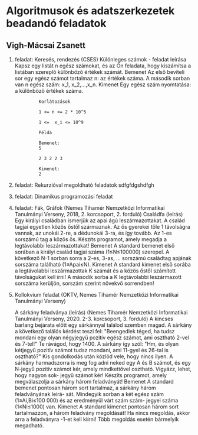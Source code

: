 # Algoritmusok és adatszerkezetek beadandó feladatok

## Vigh-Mácsai Zsanett

1. feladat: Keresés, rendezés (CSES)
        Különleges számok - feladat leírása
        Kapsz egy listát n egész számokat, és az Ön feladata, hogy kiszámítsa a listában szereplő különböző értékek számát.
        Bemenet
        Az első beviteli sor egy egész számot tartalmaz n: az értékek száma.
        A második sorban van n egész szám: x_1, x_2,...,x_n.
        Kimenet
        Egy egész szám nyomtatása: a különböző értékek száma.

                Korlátozások

                1 <= n <= 2 * 10^5

                1 <=  x_i <= 10^9

                Példa

                Bemenet:
                5

                2 3 2 2 3

                Kimenet:
                2



2. feladat: Rekurzióval megoldható feladatok
sdfgfdgshdfgh


3. feladat: Dinamikus programozási feladat


4. feladat: Fák, Gráfok (Nemes Tihamér Nemzetközi Informatikai Tanulmányi Verseny, 2018, 2. korcsoport, 2. forduló)
    Családfa (leírás)
    Egy királyi családban ismerjük az apai ágú leszármazottakat. A család tagjai egyetlen közös őstől származnak. Az ős gyerekei tőle 1 távolságra vannak, az unokái 2-re, a dédunokái 3-ra, és így tovább. Az 1-es sorszámú tag a közös ős.
    Készíts programot, amely megadja a legtávolabbi leszármazottakat!
    Bemenet
    A standard bemenet első sorában a királyi család tagjai száma (1≤N≤100000) szerepel. A következő N-1 sorban sorra a 2-es, 3-as, … sorszámú családtag apjának sorszáma található (1≤Apai≤N).
    Kimenet
    A standard kimenet első sorába a legtávolabbi leszármazottak K számát és a közös őstől számított távolságukat kell írni! A második sorba a K legtávolabbi leszármazott sorszáma kerüljön, sorszám szerint növekvő sorrendben!



5. Kollokvium feladat (OKTV, Nemes Tihamér Nemzetközi Informatikai Tanulmányi Verseny)

    A sárkány feladványa (leírás) (Nemes Tihamér Nemzetközi Informatikai Tanulmányi Verseny, 2020. 2-3. korcsoport, 3. forduló)
    A kincses barlang bejárata előtt egy sárkánnyal találod szemben magad. A sárkány a következő
    találós kérdést teszi fel: "Beengedlek téged, ha tudsz mondani egy olyan négyjegyű pozitív egész
    számot, ami osztható 2-vel és 7-tel!" Te rávágod, hogy 1400. A sárkány így szól: "Hm, és olyan
    kétjegyű pozitív számot tudsz mondani, ami 11-gyel és 26-tal is osztható?" Kis gondolkodás után
    közlöd vele, hogy nincs ilyen. A sárkány harmadszorra is meg fog adni neked egy A és B számot,
    és egy N-jegyű pozitív számot kér, amely mindkettővel osztható. Vigyázz, lehet, hogy nagyon sok-
    jegyű számot kér!
    Készíts programot, amely megválaszolja a sárkány három feladványát!
    Bemenet
    A standard bemenet pontosan három sort tartalmaz, a sárkány három feladványának leírá-
    sát. Mindegyik sorban a két egész szám (1≤Ai,Bi≤100 000) és az eredményül várt szám szám-
    jegyei száma (1≤Ni≤1000) van.
    Kimenet
    A standard kimenet pontosan három sort tartalmazzon, a három feladvány megoldását!
    Ha nincs megoldás, akkor arra a feladványra -1-et kell kiírni! Több megoldás esetén bármelyik
    megadható.

